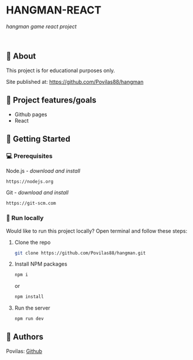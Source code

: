 # HANGMAN-REACT

_hangman game react project_

<br>

## 🌟 About

This project is for educational purposes only.

Site published at: https://github.com/Povilas88/hangman

## 🎯 Project features/goals

-   Github pages
-   React

## 🧰 Getting Started

### 💻 Prerequisites

Node.js - _download and install_

```
https://nodejs.org
```

Git - _download and install_

```
https://git-scm.com
```

### 🏃 Run locally

Would like to run this project locally? Open terminal and follow these steps:

1. Clone the repo
    ```sh
    git clone https://github.com/Povilas88/hangman.git
    ```
2. Install NPM packages
    ```sh
    npm i
    ```
    or
    ```sh
    npm install
    ```
3. Run the server
    ```sh
    npm run dev
    ```

## 🎅 Authors

Povilas: [Github](https://github.com/Povilas88)
